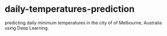 # daily-temperatures-prediction
predicting daily minimum temperatures in the city of of Melbourne, Australia using Deep Learning.

